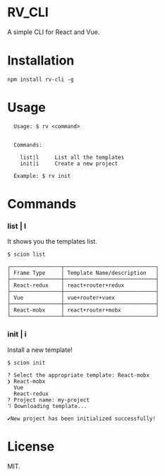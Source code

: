 # RV_CLI
A simple CLI for React and Vue.

# Installation
```
npm install rv-cli -g
```

# Usage
```
  Usage: $ rv <command>


  Commands:

    list|l     List all the templates
    init|i     Create a new project

  Example: $ rv init
```

# Commands

### list | l
It shows you the templates list.
```
$ scion list

┌────────────────┬─────────────────────────────┐
│ Frame Type     │ Template Name/description   │
├────────────────┼─────────────────────────────┤
│ React-redux    │ react+router+redux          │
├────────────────┼─────────────────────────────┤
│ Vue            │ vue+router+vuex             │
├────────────────┼─────────────────────────────┤
│ React-mobx     │ react+router+mobx           │
└────────────────┴─────────────────────────────┘
```

### init | i
Install a new template!
```
$ scion init

? Select the appropriate template: React-mobx
❯ React-mobx
  Vue
  React-redux
? Project name: my-project
⠹ Downloading template...

✔New project has been initialized successfully!
```

# License
MIT.









